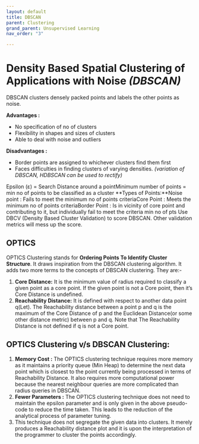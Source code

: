 ```yaml
---
layout: default
title: DBSCAN
parent: Clustering
grand_parent: Unsupervised Learning
nav_order: "3"

---
```

# Density Based Spatial Clustering of Applications with Noise _(DBSCAN)_ 

 DBSCAN clusters densely packed points and labels the other points as noise. 

**Advantages :**

* No specification of no of clusters
* Flexibility in shapes and sizes of clusters
* Able to deal with noise and outliers

**Disadvantages :**

* Border points are assigned to whichever clusters find them first
* Faces difficulties in finding clusters of varying densities. _(variation of DBSCAN, HDBSCAN can be used to rectify)_

Epsilon (ε) = Search Distance around a pointMinimum number of points = min no of points to be classified as a cluster
\**Types of Points:**Noise point : Fails to meet the minimum no of points criteriaCore Point : Meets the minimum no of points criteriaBorder Point : Is in vicinity of core point and contributing to it, but individually fail to meet the criteria min no of pts
Use DBCV (Density Based Cluster Validation) to score DBSCAN. Other validation metrics will mess up the score.

## OPTICS

OPTICS Clustering stands for **Ordering Points To Identify Cluster Structure**. It draws inspiration from the DBSCAN clustering algorithm. It adds two more terms to the concepts of DBSCAN clustering. They are:-

1. **Core Distance:** It is the minimum value of radius required to classify a given point as a core point. If the given point is not a Core point, then it’s Core Distance is undefined.
2. **Reachability Distance:** It is defined with respect to another data point q(Let). The Reachability distance between a point p and q is the maximum of the Core Distance of p and the Euclidean Distance(or some other distance metric) between p and q. Note that The Reachability Distance is not defined if q is not a Core point.

## OPTICS Clustering v/s DBSCAN Clustering:

1. **Memory Cost :** The OPTICS clustering technique requires more memory as it maintains a priority queue (Min Heap) to determine the next data point which is closest to the point currently being processed in terms of Reachability Distance. It also requires more computational power because the nearest neighbour queries are more complicated than radius queries in DBSCAN.
2. **Fewer Parameters :** The OPTICS clustering technique does not need to maintain the epsilon parameter and is only given in the above pseudo-code to reduce the time taken. This leads to the reduction of the analytical process of parameter tuning.
3. This technique does not segregate the given data into clusters. It merely produces a Reachability distance plot and it is upon the interpretation of the programmer to cluster the points accordingly.